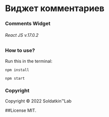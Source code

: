 # Виджет комментариев 
### Comments Widget
###### React JS v.17.0.2

### Нow to use?

Run this in the terminal:

```npm install```

```npm start```

### Copyright

Copyright © 2022 Soldatkin™Lab

##License
MIT.



